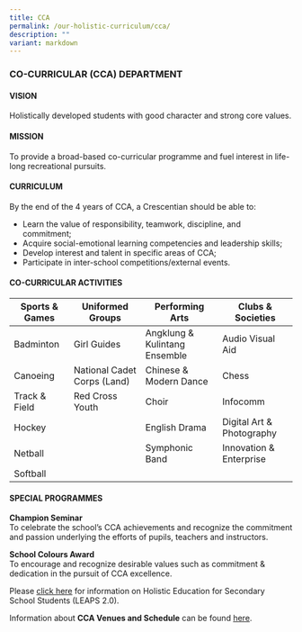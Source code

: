 ```yaml
---
title: CCA
permalink: /our-holistic-curriculum/cca/
description: ""
variant: markdown
---
```

### **CO-CURRICULAR (CCA) DEPARTMENT**

#### **VISION**
Holistically developed students with good character and strong core values.

#### **MISSION**
To provide a broad-based co-curricular programme and fuel interest in life-long recreational pursuits.

#### **CURRICULUM**
By the end of the 4 years of CCA, a Crescentian should be able to:

*   Learn the value of responsibility, teamwork, discipline, and commitment;&nbsp;
*   Acquire social-emotional learning competencies and leadership skills;&nbsp;
*   Develop interest and talent in specific areas of CCA;
*   Participate in inter-school competitions/external events.


#### **CO-CURRICULAR ACTIVITIES**


| Sports &amp; Games | Uniformed Groups | Performing Arts | Clubs &amp; Societies |
| -------- | -------- | -------- | -------- |
| Badminton     | Girl Guides     | Angklung &amp; Kulintang Ensemble     | Audio Visual Aid |
| Canoeing     | National Cadet Corps (Land)    | Chinese &amp; Modern Dance    | Chess |
| Track &amp; Field    | Red Cross Youth    | Choir     | Infocomm |
| Hockey   |      | English Drama   | Digital Art &amp; Photography |
| Netball   |       | Symphonic Band     | Innovation &amp; Enterprise
| Softball     |       |       |


#### **SPECIAL PROGRAMMES**
**Champion Seminar**<br>
To celebrate the school’s CCA achievements and recognize the commitment and passion underlying the efforts of pupils, teachers and instructors.

**School Colours Award**<br>
To encourage and recognize desirable values such as commitment &amp; dedication in the pursuit of CCA excellence.

Please&nbsp;[click&nbsp;here](https://www.crescent.edu.sg/qql/slot/u360/CCA/LEAPS%202%200%20Framework.pdf)&nbsp;for information on Holistic Education for Secondary School Students (LEAPS 2.0).

Information about&nbsp;**CCA Venues and Schedule**&nbsp;can be found&nbsp;[here](https://www.crescent.edu.sg/qql/slot/u360/CCA/CCA%20schedule%20and%20Venues%202021.pdf).
